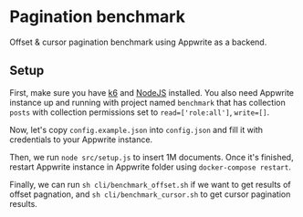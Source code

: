 # Pagination benchmark

Offset &amp; cursor pagination benchmark using Appwrite as a backend.

## Setup

First, make sure you have [k6](https://k6.io/) and [NodeJS](https://nodejs.org/en/) installed. You also need Appwrite instance up and running with project named `benchmark` that has collection `posts` with collection permissions set to `read=['role:all']`, `write=[]`.

Now, let's copy `config.example.json` into `config.json` and fill it with credentials to your Appwrite instance.

Then, we run `node src/setup.js` to insert 1M documents. Once it's finished, restart Appwrite instance in Appwrite folder using `docker-compose restart`.

Finally, we can run `sh cli/benchmark_offset.sh` if we want to get results of offset pagnation, and `sh cli/benchmark_cursor.sh` to get cursor pagination results.
